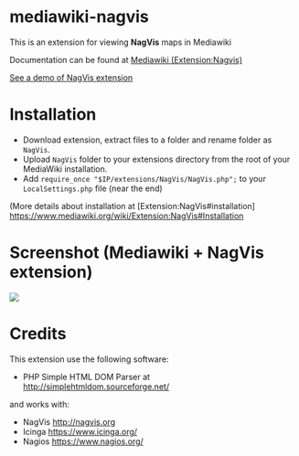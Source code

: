 # mediawiki-nagvis

This is an extension for viewing **NagVis** maps in Mediawiki

Documentation can be found at [Mediawiki (Extension:Nagvis)](http://www.mediawiki.org/wiki/Extension:NagVis)

[See a demo of NagVis extension](http://www.delegacionprovincial.com/mediawiki/index.php/Gestion_Online:IcingaNagvis16)

# Installation

- Download extension, extract files to a folder and rename folder as `NagVis`.
- Upload `NagVis` folder to your extensions directory from the root of your MediaWiki installation.
- Add `require_once "$IP/extensions/NagVis/NagVis.php";` to your `LocalSettings.php` file (near the end)

(More details about installation at [Extension:NagVis#installation] https://www.mediawiki.org/wiki/Extension:NagVis#Installation

# Screenshot (Mediawiki + NagVis extension)
![](https://upload.wikimedia.org/wikipedia/mediawiki/1/14/NagVis_Header.png)

# Credits
This extension use the following software:
- PHP Simple HTML DOM Parser at http://simplehtmldom.sourceforge.net/

and works with:
- NagVis http://nagvis.org
- Icinga https://www.icinga.org/
- Nagios https://www.nagios.org/
